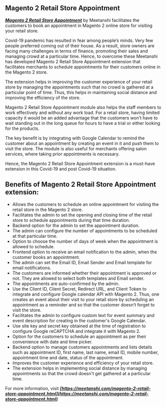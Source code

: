 ## Magento 2 Retail Store Appointment

***[Magento 2 Retail Store Appointment](https://meetanshi.com/magento-2-retail-store-appointment.html)*** by Meetanshi facilitates the customers to book an appointment in Magento 2 online store for visiting your retail store.

Covid-19 pandemic has resulted in fear among people’s minds. Very few people preferred coming out of their house. As a result, store owners are facing many challenges in terms of finance, promoting their sales and managing crowd at a particular time. Hence, to overcome these Meetanshi has developed Magento 2 Retail Store Appointment extension that facilitates merchants to schedule appointments for their customers online in the Magento 2 store.

The extension helps in improving the customer experience of your retail store by managing the appointments such that no crowd is gathered at a particular point of time. Thus, this helps in maintaining social distance and improving the efficiency of the store.

Magento 2 Retail Store Appointment module also helps the staff members to work effectively and without any work load. For a retail store, having limited capacity it would be an added advantage that the customers won’t have to wait standing out in the long queue for hours to have a trial or either looking for the products.

The key benefit is by integrating with Google Calendar to remind the customer about an appointment by creating an event in it and push them to visit the store. The module is also useful for merchants offering salon services, where taking prior appointments is necessary.

Hence, the Magento 2 Retail Store Appointment extension is a must-have extension in this Covid-19 and post Covid-19 situation.

## Benefits of Magento 2 Retail Store Appointment extension:

* Allows the customers to schedule an online appointment for visiting the retail store in the Magento 2 store.
* Facilitates the admin to set the opening and closing time of the retail store to schedule appointments during that time duration.
* Backend option for the admin to set the appointment duration.
* The admin can configure the number of appointments to be scheduled at that particular time.
* Option to choose the number of days of week when the appointment is allowed to schedule.
* Frontend option to receive an email notification to the admin, when the customer books an appointment.
* The admin can set the Email ID, Email Sender and Email template for email notifications.
* The customers are informed whether their appointment is approved or not. They are allowed to select both templates and Email sender.
* The appointments are auto-confirmed by the admin.
* Use the Client ID, Client Secret, Redirect URL, and Client Token to integrate and configure Google calendar API with Magento 2. Thus, one creates an event about their visit to your retail store by scheduling an appointment as a reminder and so that the customer doesn’t forget to visit the store.
* Facilitates the admin to configure custom text for event summary and event description for creating in the customer's Google Calendar.
* Use site key and secret key obtained at the time of registration to configure Google reCAPTCHA and integrate it with Magento 2.
* Option for the customers to schedule an appointment as per their convenience with date and time picker.
* Backend option to manage customers appointments and lists details such as appointment ID, first name, last name, email ID, mobile number, appointment time and date, status of the appointment.
* Improves the customer experience and efficiency of your retail store.
* The extension helps in implementing social distance by managing appointments so that the crowd doesn't get gathered at a particular time.

For more information, visit ***[https://meetanshi.com/magento-2-retail-store-appointment.html](https://meetanshi.com/magento-2-retail-store-appointment.html)***

